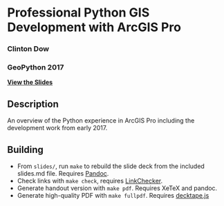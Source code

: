Professional Python GIS Development with ArcGIS Pro
===================================================

### Clinton Dow
### GeoPython 2017

**[View the Slides](https://data-navigator.github.io/professional-python-in-pro-geopython-2017/#/)**

Description
-----------
An overview of the Python experience in ArcGIS Pro including the development
 work from early 2017.


Building
--------

 - From `slides/`, run `make` to rebuild the slide deck from the included 
 slides.md file. Requires [Pandoc](http://johnmacfarlane.net/pandoc/).
 - Check links with `make check`, requires 
 [LinkChecker](https://pypi.python.org/pypi/LinkChecker).
 - Generate handout version with `make pdf`. Requires XeTeX and pandoc.
 - Generate high-quality PDF with `make fullpdf`. Requires 
 [decktape.js](https://github.com/astefanutti/decktape)
